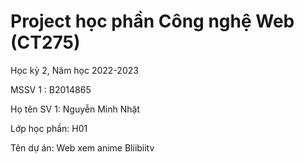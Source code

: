 # Project học phần Công nghệ Web (CT275)

Học kỳ 2, Năm học 2022-2023

MSSV 1 : B2014865

Họ tên SV 1: Nguyễn Minh Nhật

Lớp học phần: H01

Tên dự án: Web xem anime Bliibiitv

